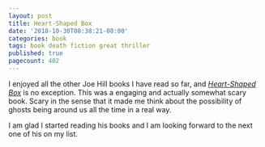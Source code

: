 ```yaml
---
layout: post
title: Heart-Shaped Box
date: '2018-10-30T08:38:21-08:00'
categories: book
tags: book death fiction great thriller
published: true
pagecount: 402
---
```


I enjoyed all the other Joe Hill books I have read so far, and [*Heart-Shaped Box*][book-amaz] is no
exception. This was a engaging and actually somewhat scary book. Scary in the sense that it made me
think about the possibility of ghosts being around us all the time in a real way.

I am glad I started reading his books and I am looking forward to the next one of his on my list.

[book-amaz]:      http://a.co/d/2Euhzbu
